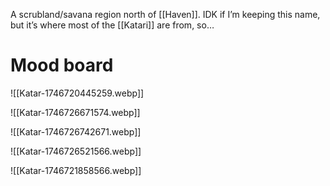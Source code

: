 
A scrubland/savana region north of [[Haven]]. IDK if I’m keeping this name, but it’s where most of the [[Katari]] are from, so…

# Mood board
![[Katar-1746720445259.webp]]

![[Katar-1746726671574.webp]]

![[Katar-1746726742671.webp]]

![[Katar-1746726521566.webp]]


![[Katar-1746721858566.webp]]